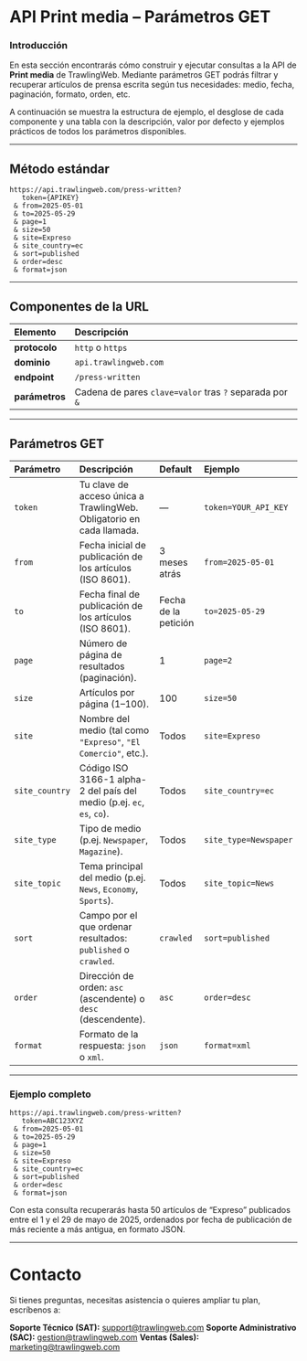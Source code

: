 # API Print media – Parámetros GET

### Introducción

En esta sección encontrarás cómo construir y ejecutar consultas a la API de **Print media** de TrawlingWeb. Mediante parámetros GET podrás filtrar y recuperar artículos de prensa escrita según tus necesidades: medio, fecha, paginación, formato, orden, etc.

A continuación se muestra la estructura de ejemplo, el desglose de cada componente y una tabla con la descripción, valor por defecto y ejemplos prácticos de todos los parámetros disponibles.

---

## Método estándar

```
https://api.trawlingweb.com/press-written?
   token={APIKEY}
 & from=2025-05-01
 & to=2025-05-29
 & page=1
 & size=50
 & site=Expreso
 & site_country=ec
 & sort=published
 & order=desc
 & format=json
```

---

## Componentes de la URL

| Elemento       | Descripción                                             |
| :------------- | :------------------------------------------------------ |
| **protocolo**  | `http` o `https`                                        |
| **dominio**    | `api.trawlingweb.com`                                   |
| **endpoint**   | `/press-written`                                        |
| **parámetros** | Cadena de pares `clave=valor` tras `?` separada por `&` |

---

## Parámetros GET

| Parámetro      | Descripción                                                            | Default              | Ejemplo               |
| :------------- | :--------------------------------------------------------------------- | :------------------- | :-------------------- |
| `token`        | Tu clave de acceso única a TrawlingWeb. Obligatorio en cada llamada.   | —                    | `token=YOUR_API_KEY`  |
| `from`         | Fecha inicial de publicación de los artículos (ISO 8601).              | 3 meses atrás        | `from=2025-05-01`     |
| `to`           | Fecha final de publicación de los artículos (ISO 8601).                | Fecha de la petición | `to=2025-05-29`       |
| `page`         | Número de página de resultados (paginación).                           | 1                    | `page=2`              |
| `size`         | Artículos por página (1–100).                                          | 100                  | `size=50`             |
| `site`         | Nombre del medio (tal como `"Expreso"`, `"El Comercio"`, etc.).        | Todos                | `site=Expreso`        |
| `site_country` | Código ISO 3166-1 alpha-2 del país del medio (p.ej. `ec`, `es`, `co`). | Todos                | `site_country=ec`     |
| `site_type`    | Tipo de medio (p.ej. `Newspaper`, `Magazine`).                         | Todos                | `site_type=Newspaper` |
| `site_topic`   | Tema principal del medio (p.ej. `News`, `Economy`, `Sports`).          | Todos                | `site_topic=News`     |
| `sort`         | Campo por el que ordenar resultados: `published` o `crawled`.          | `crawled`            | `sort=published`      |
| `order`        | Dirección de orden: `asc` (ascendente) o `desc` (descendente).         | `asc`                | `order=desc`          |
| `format`       | Formato de la respuesta: `json` o `xml`.                               | `json`               | `format=xml`          |

---

### Ejemplo completo

```
https://api.trawlingweb.com/press-written?
   token=ABC123XYZ
 & from=2025-05-01
 & to=2025-05-29
 & page=1
 & size=50
 & site=Expreso
 & site_country=ec
 & sort=published
 & order=desc
 & format=json
```

Con esta consulta recuperarás hasta 50 artículos de “Expreso” publicados entre el 1 y el 29 de mayo de 2025, ordenados por fecha de publicación de más reciente a más antigua, en formato JSON.

---

# Contacto

Si tienes preguntas, necesitas asistencia o quieres ampliar tu plan, escríbenos a:

**Soporte Técnico (SAT):** [support@trawlingweb.com](mailto:support@trawlingweb.com)
**Soporte Administrativo (SAC):** [gestion@trawlingweb.com](mailto:gestion@trawlingweb.com)
**Ventas (Sales):** [marketing@trawlingweb.com](mailto:marketing@trawlingweb.com)
